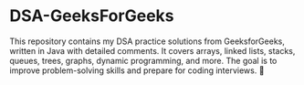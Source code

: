 # DSA-GeeksForGeeks
This repository contains my DSA practice solutions from GeeksforGeeks, written in Java with detailed comments. It covers arrays, linked lists, stacks, queues, trees, graphs, dynamic programming, and more. The goal is to improve problem-solving skills and prepare for coding interviews. 🚀
